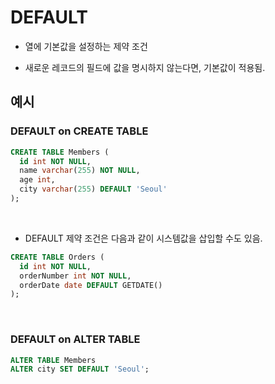 # DEFAULT

- 열에 기본값을 설정하는 제약 조건

- 새로운 레코드의 필드에 값을 명시하지 않는다면, 기본값이 적용됨.

## 예시

### DEFAULT on CREATE TABLE

```sql
CREATE TABLE Members (
  id int NOT NULL, 
  name varchar(255) NOT NULL, 
  age int, 
  city varchar(255) DEFAULT 'Seoul'
);
```

<br>

- DEFAULT 제약 조건은 다음과 같이 시스템값을 삽입할 수도 있음.

```sql
CREATE TABLE Orders (
  id int NOT NULL, 
  orderNumber int NOT NULL, 
  orderDate date DEFAULT GETDATE()
);
```

<br>

### DEFAULT on ALTER TABLE

```sql
ALTER TABLE Members
ALTER city SET DEFAULT 'Seoul';
```